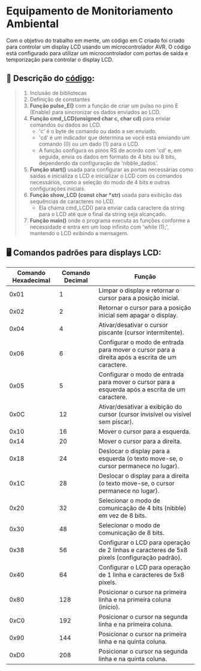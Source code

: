 # Equipamento de Monitoriamento Ambiental

Com o objetivo do trabalho em mente, um código em C criado foi criado para controlar um display LCD usando um microcontrolador AVR. O código está configurado para utilizar um microcontrolador com portas de saída e temporização para controlar o display LCD.

## 🤖 Descrição do [código](src/LCD/LCD.c):
>1. Inclusão de bibliotecas
>2. Definição de constantes
>3. **Função pulse_E()** com a função de criar um pulso no pino E (Enable) para sincronizar os dados enviados ao LCD.
>4. **Função cmd_LCD(unsigned char c, char cd)** para enviar comandos ou dados ao LCD.
>    - 'c' é o byte de comando ou dado a ser enviado.
>    - 'cd' é um indicador que determina se você está enviando um comando (0) ou um dado (1) para o LCD.
>    - A função configura os pinos RS de acordo com 'cd' e, em seguida, envia os dados em formato de 4 bits ou 8 bits, dependendo da configuração de 'nibble_dados'.
>5. **Função start()** usada para configurar as portas necessárias como saídas e inicializa o LCD e inicializar o LCD com os comandos necessários, como a seleção do modo de 4 bits e outras configurações iniciais.
>6. <b>Função show_LCD (const char *str)</b> usada para exibição das sequências de caracteres no LCD.
>    - Ela chama cmd_LCD() para enviar cada caractere da string para o LCD até que o final da string seja alcançado.
>7. **Função main()** onde o programa executa as funções conforme a necessidade e entra em um loop infinito com 'while (1);', mantendo o LCD exibindo a mensagem.

## 🖥️ Comandos padrões para displays LCD:

| Comando Hexadecimal | Comando Decimal | Função                                                                                                  |
|---------------------|-----------------|---------------------------------------------------------------------------------------------------------|
| 0x01                | 1               | Limpar o display e retornar o cursor para a posição inicial.                                           |
| 0x02                | 2               | Retornar o cursor para a posição inicial sem apagar o display.                                          |
| 0x04                | 4               | Ativar/desativar o cursor piscante (cursor intermitente).                                               |
| 0x06                | 6               | Configurar o modo de entrada para mover o cursor para a direita após a escrita de um caractere.       |
| 0x05                | 5               | Configurar o modo de entrada para mover o cursor para a esquerda após a escrita de um caractere.      |
| 0x0C                | 12              | Ativar/desativar a exibição do cursor (cursor invisível ou visível sem piscar).                         |
| 0x10                | 16              | Mover o cursor para a esquerda.                                                                         |
| 0x14                | 20              | Mover o cursor para a direita.                                                                         |
| 0x18                | 24              | Deslocar o display para a esquerda (o texto move-se, o cursor permanece no lugar).                    |
| 0x1C                | 28              | Deslocar o display para a direita (o texto move-se, o cursor permanece no lugar).                    |
| 0x20                | 32              | Selecionar o modo de comunicação de 4 bits (nibble) em vez de 8 bits.                                   |
| 0x30                | 48              | Selecionar o modo de comunicação de 8 bits.                                                             |
| 0x38                | 56              | Configurar o LCD para operação de 2 linhas e caracteres de 5x8 pixels (configuração padrão).           |
| 0x40                | 64              | Configurar o LCD para operação de 1 linha e caracteres de 5x8 pixels.                                  |
| 0x80                | 128             | Posicionar o cursor na primeira linha e na primeira coluna (início).                                   |
| 0xC0                | 192             | Posicionar o cursor na segunda linha e na primeira coluna.                                             |
| 0x90                | 144             | Posicionar o cursor na primeira linha e na quinta coluna.                                              |
| 0xD0                | 208             | Posicionar o cursor na segunda linha e na quinta coluna.                                               |
